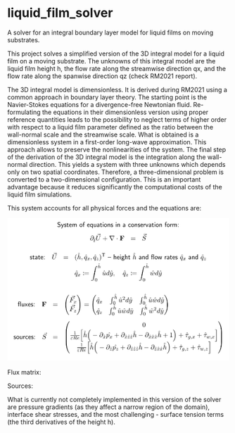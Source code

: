 # liquid_film_solver
A solver for an integral boundary layer model for liquid films on moving substrates.


This project solves a simplified version of the 3D integral model
for a liquid film on a moving substrate.
The unknowns of this integral model are
the liquid film height h,
the flow rate along the streamwise direction qx,
and the flow rate along the spanwise direction qz
(check RM2021 report).


The 3D integral model is dimensionless.
It is derived during RM2021 using a common approach
in boundary layer theory.
The starting point is the Navier-Stokes equations
for a divergence-free Newtonian fluid.
Re-formulating the equations in their dimensionless version
using proper reference quantities
leads to the possibility to neglect terms of higher order
with respect to a liquid film parameter
defined as the ratio between the wall-normal scale
and the streamwise scale.
What is obtained is a dimensionless system
in a first-order long-wave approximation.
This approach allows to preserve the nonlinearities of the system.
The final step of the derivation of the 3D integral model is
the integration along the wall-normal direction.
This yields a system with three unknowns which depends only
on two spatial coordinates.
Therefore, a three-dimensional problem is converted
to a two-dimensional configuration.
This is an important advantage
because it reduces significantly the computational
costs of the liquid film simulations.


This system accounts for all physical forces and the equations are:

<img src="images_eqns/system.png" width="800">

Flux matrix:


Sources:





What is currently not completely implemented
in this version of the solver are
pressure gradients (as they affect a narrow region of the domain),
interface shear stresses,
and the most challenging - surface tension terms
(the third derivatives of the height h).
